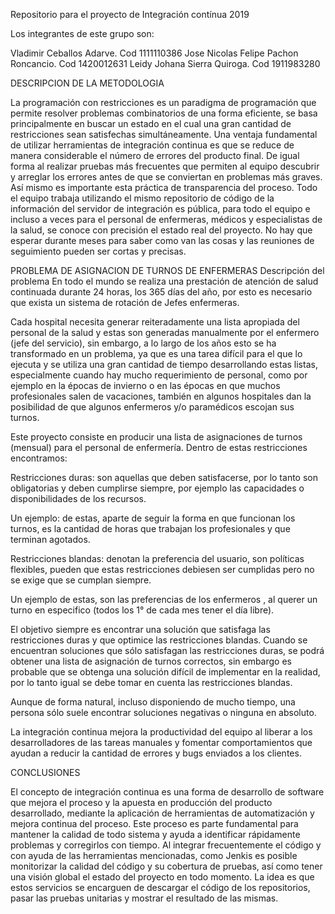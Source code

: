 Repositorio para el proyecto de Integración contínua 2019

Los integrantes de este grupo son:

Vladimir Ceballos Adarve. Cod 1111110386 Jose Nicolas Felipe Pachon Roncancio. Cod 1420012631 Leidy Johana Sierra Quiroga. Cod 1911983280 

DESCRIPCION DE LA METODOLOGIA

La programación con restricciones es un paradigma de programación que permite resolver problemas combinatorios de una forma eficiente, se basa principalmente en buscar un estado en el cual una gran cantidad de restricciones sean satisfechas simultáneamente. Una ventaja fundamental de utilizar herramientas de integración continua es que se reduce de manera considerable el número de errores del producto final. De igual forma al realizar pruebas más frecuentes que permiten al equipo descubrir y arreglar los errores antes de que se conviertan en problemas más graves. Así mismo es importante esta práctica de transparencia del proceso. Todo el equipo trabaja utilizando el mismo repositorio de código de la información del servidor de integración es pública, para todo el equipo e incluso a veces para el personal de enfermeras, médicos y especialistas de la salud, se conoce con precisión el estado real del proyecto. No hay que esperar durante meses para saber como van las cosas y las reuniones de seguimiento pueden ser cortas y precisas.

PROBLEMA DE ASIGNACION DE TURNOS DE ENFERMERAS
Descripción del problema En todo el mundo se realiza una prestación de atención de salud continuada durante 24 horas, los 365 días del año, por esto es necesario que exista un sistema de rotación de Jefes enfermeras.

Cada hospital necesita generar reiteradamente una lista apropiada del personal de la salud y estas son generadas manualmente por el enfermero (jefe del servicio), sin embargo, a lo largo de los años esto se ha transformado en un problema, ya que es una tarea difícil para el que lo ejecuta y se utiliza una gran cantidad de tiempo desarrollando estas listas, especialmente cuando hay mucho requerimiento de personal, como por ejemplo en la épocas de invierno o en las épocas en que muchos profesionales salen de vacaciones, también en algunos hospitales dan la posibilidad de que algunos enfermeros y/o paramédicos escojan sus turnos.

Este proyecto consiste en producir una lista de asignaciones de turnos (mensual) para el personal de enfermería. Dentro de estas restricciones encontramos:

Restricciones duras: son aquellas que deben satisfacerse, por lo tanto son obligatorias y deben cumplirse siempre, por ejemplo las capacidades o disponibilidades de los recursos.

Un ejemplo: de estas, aparte de seguir la forma en que funcionan los turnos, es la cantidad de horas que trabajan los profesionales y que terminan agotados.

Restricciones blandas: denotan la preferencia del usuario, son políticas flexibles, pueden que estas restricciones debiesen ser cumplidas pero no se exige que se cumplan siempre.

Un ejemplo de estas, son las preferencias de los enfermeros , al querer un turno en especifico (todos los 1° de cada mes tener el día libre).

El objetivo siempre es encontrar una solución que satisfaga las restricciones duras y que optimice las restricciones blandas. Cuando se encuentran soluciones que sólo satisfagan las restricciones duras, se podrá obtener una lista de asignación de turnos correctos, sin embargo es probable que se obtenga una solución difícil de implementar en la realidad, por lo tanto igual se debe tomar en cuenta las restricciones blandas.

Aunque de forma natural, incluso disponiendo de mucho tiempo, una persona sólo suele encontrar soluciones negativas o ninguna en absoluto.

La integración continua mejora la productividad del equipo al liberar a los desarrolladores de las tareas manuales y fomentar comportamientos que ayudan a reducir la cantidad de errores y bugs enviados a los clientes.

CONCLUSIONES

El concepto de integración continua es una forma de desarrollo de software que mejora el proceso y la apuesta en producción del producto desarrollado, mediante la aplicación de herramientas de automatización y mejora continua del proceso. Este proceso es parte fundamental para mantener la calidad de todo sistema y ayuda a identificar rápidamente problemas y corregirlos con tiempo. Al integrar frecuentemente el código y con ayuda de las herramientas mencionadas, como Jenkis es posible monitorizar la calidad del código y su cobertura de pruebas, así como tener una visión global el estado del proyecto en todo momento. La idea es que estos servicios se encarguen de descargar el código de los repositorios, pasar las pruebas unitarias y mostrar el resultado de las mismas.
